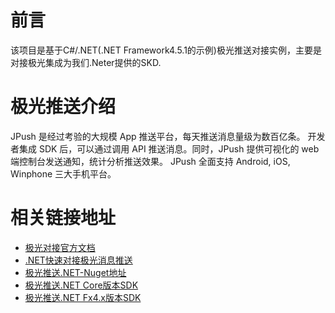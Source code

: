 # 前言
  该项目是基于C#/.NET(.NET Framework4.5.1的示例)极光推送对接实例，主要是对接极光集成为我们.Neter提供的SKD.

 # 极光推送介绍
  JPush 是经过考验的大规模 App 推送平台，每天推送消息量级为数百亿条。 开发者集成 SDK 后，可以通过调用 API 推送消息。同时，JPush 提供可视化的 web 端控制台发送通知，统计分析推送效果。 JPush 全面支持 Android, iOS, Winphone 三大手机平台。

# 相关链接地址
* [极光对接官方文档](https://docs.jiguang.cn/jpush/server/push/rest_api_v3_push/)
* [.NET快速对接极光消息推送](https://www.cnblogs.com/Can-daydayup/p/17830405.html)
* [极光推送.NET-Nuget地址](https://www.nuget.org/packages/Jiguang.JPush/)
* [极光推送.NET Core版本SDK](https://github.com/jpush/jpush-api-csharp-client)
* [极光推送.NET Fx4.x版本SDK](https://github.com/jpush/jpush-api-csharp-client/tree/v1)

